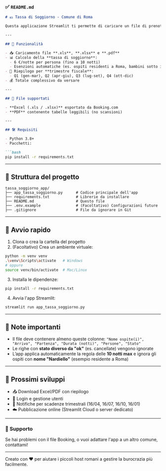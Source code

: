 
### ✅ `README.md`

````markdown
# 💶 Tassa di Soggiorno - Comune di Roma

Questa applicazione Streamlit ti permette di caricare un file di prenotazioni (esportato da Booking.com) e ottenere automaticamente il **calcolo della tassa di soggiorno** da versare al Comune di Roma, suddiviso per trimestre.

---

## 🚀 Funzionalità

- 📥 Caricamento file **.xls**, **.xlsx** e **.pdf**
- 📊 Calcolo della **tassa di soggiorno**:
  - 6 €/notte per persona (fino a 10 notti)
  - Esenzioni automatiche (es. ospiti residenti a Roma, bambini sotto i 10 anni)
- 📆 Riepilogo per **trimestre fiscale**:
  - Q1 (gen-mar), Q2 (apr-giu), Q3 (lug-set), Q4 (ott-dic)
- 💰 Totale complessivo da versare

---

## 📁 File supportati

- **Excel (.xls / .xlsx)** esportato da Booking.com
- **PDF** contenente tabelle leggibili (no scansioni)

---

## 🛠️ Requisiti

- Python 3.8+
- Pacchetti:

```bash
pip install -r requirements.txt
````

---

## 📂 Struttura del progetto

```
tassa_soggiorno_app/
├── app_tassa_soggiorno.py      # Codice principale dell'app
├── requirements.txt            # Librerie da installare
├── README.md                   # Questo file
├── .env.example                # (Facoltativo) Configurazioni future
├── .gitignore                  # File da ignorare in Git
```

---

## 🧪 Avvio rapido

1. Clona o crea la cartella del progetto
2. (Facoltativo) Crea un ambiente virtuale:

```bash
python -m venv venv
.\venv\Scripts\activate   # Windows
# oppure
source venv/bin/activate  # Mac/Linux
```

3. Installa le dipendenze:

```bash
pip install -r requirements.txt
```

4. Avvia l'app Streamlit:

```bash
streamlit run app_tassa_soggiorno.py
```

---

## 🧠 Note importanti

* Il file deve contenere almeno queste colonne:
  `"Nome ospite(i)", "Arrivo", "Partenza", "Durata (notti)", "Persone", "Stato"`
* Le righe con **stato diverso da "ok"** (es. cancellate) vengono ignorate
* L’app applica automaticamente la regola delle **10 notti max** e ignora gli ospiti con **nome "Nardiello"** (esempio residente a Roma)

---

## 📌 Prossimi sviluppi

* 📤 Download Excel/PDF con riepilogo
* 🔐 Login e gestione utenti
* 📅 Notifiche per scadenze trimestrali (16/04, 16/07, 16/10, 16/01)
* ☁️ Pubblicazione online (Streamlit Cloud o server dedicato)

---

### 🛟 Supporto

Se hai problemi con il file Booking, o vuoi adattare l'app a un altro comune, contattami!

---

Creato con ❤️ per aiutare i piccoli host romani a gestire la burocrazia più facilmente.

```


